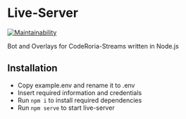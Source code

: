 # Live-Server

[![Maintainability](https://api.codeclimate.com/v1/badges/ecb5636f6bb81b74b50b/maintainability)](https://codeclimate.com/repos/60c1467d688eb00161000010/maintainability)

Bot and Overlays for CodeRoria-Streams written in Node.js

## Installation

-   Copy example.env and rename it to .env
-   Insert required information and credentials
-   Run `npm i` to install required dependencies
-   Run `npm serve` to start live-server
